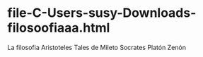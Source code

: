 # file-C-Users-susy-Downloads-filosoofiaaa.html

La filosofia
Aristoteles
Tales de Mileto
Socrates
Platón
Zenón
